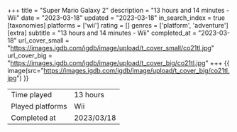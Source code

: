+++
title = "Super Mario Galaxy 2"
description = "13 hours and 14 minutes - Wii"
date = "2023-03-18"
updated = "2023-03-18"
in_search_index = true
[taxonomies]
platforms = ['wii']
rating = []
genres = ['platform', 'adventure']
[extra]
subtitle = "13 hours and 14 minutes - Wii"
completed_at = "2023-03-18"
url_cover_small = "https://images.igdb.com/igdb/image/upload/t_cover_small/co21tl.jpg"
url_cover_big = "https://images.igdb.com/igdb/image/upload/t_cover_big/co21tl.jpg"
+++
{{ image(src="https://images.igdb.com/igdb/image/upload/t_cover_big/co21tl.jpg") }}

|              |            |
| ------------ | ---------- |
| Time played  | 13 hours |
| Played platforms    | Wii |
| Completed at | 2023/03/18 |


